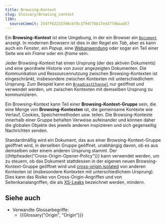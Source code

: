 ```yaml
---
title: Browsing-Kontext
slug: Glossary/Browsing_context
l10n:
  sourceCommit: 2547f622337d6cbf8c3794776b17ed377d6aad57
---
```


Ein **Browsing-Kontext** ist eine Umgebung, in der ein Browser ein [`Document`](/de/docs/Web/API/Document) anzeigt.
In modernen Browsern ist dies in der Regel ein _Tab_, aber es kann auch ein _Fenster_, ein _Popup_, eine [Webanwendung](/de/docs/Web/Progressive_web_apps) oder sogar ein Teil einer Seite wie ein _Frame_ oder ein _iframe_ sein.

Jeder Browsing-Kontext hat einen Ursprung (der des aktiven Dokuments) und eine geordnete Historie von zuvor angezeigten Dokumenten.
Die Kommunikation und Ressourcennutzung zwischen Browsing-Kontexten ist eingeschränkt, insbesondere zwischen Kontexten mit unterschiedlichem Ursprung.
Zum Beispiel kann ein [`BroadcastChannel`](/de/docs/Web/API/BroadcastChannel) nur geöffnet und verwendet werden, um zwischen Kontexten mit demselben Ursprung zu kommunizieren.

Ein Browsing-Kontext kann Teil einer **Browsing-Kontext-Gruppe** sein, die eine Menge von **Browsing-Kontexten** ist, die gemeinsame Kontexte wie Verlauf, Cookies, Speichermethoden usw. teilen.
Die Browsing-Kontexte innerhalb einer Gruppe behalten Verweise aufeinander und können daher die globalen Objekte des jeweils anderen inspizieren und sich gegenseitig Nachrichten senden.

Standardmäßig wird ein Dokument, das aus einer Browsing-Kontext-Gruppe geöffnet wird, in derselben Gruppe geöffnet, unabhängig davon, ob es aus demselben oder einem anderen Ursprung stammt.
Der {{httpheader("Cross-Origin-Opener-Policy")}} kann verwendet werden, um zu steuern, ob das Dokument stattdessen in der eigenen neuen Browsing-Kontext-Gruppe geöffnet wird und [cross-origin isolated](/de/docs/Web/API/Window/crossOriginIsolated) von anderen Kontexten ist (insbesondere Kontexten mit unterschiedlichem Ursprung).
Dies kann das Risiko von Cross-Origin-Angriffen und von Seitenkanalangriffen, die als [XS-Leaks](https://xsleaks.dev/) bezeichnet werden, mindern.

## Siehe auch

- Verwandte Glossarbegriffe:
  - {{Glossary("Origin", "Origin")}}
